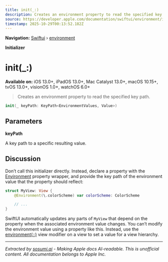 ```yaml
---
title: init(_:)
description: Creates an environment property to read the specified key path.
source: https://developer.apple.com/documentation/swiftui/environment/init(_:)
timestamp: 2025-10-29T00:13:52.182Z
---
```


**Navigation:** [Swiftui](/documentation/swiftui) › [environment](/documentation/swiftui/environment)

**Initializer**

# init(_:)

**Available on:** iOS 13.0+, iPadOS 13.0+, Mac Catalyst 13.0+, macOS 10.15+, tvOS 13.0+, visionOS 1.0+, watchOS 6.0+

> Creates an environment property to read the specified key path.

```swift
init(_ keyPath: KeyPath<EnvironmentValues, Value>)
```

## Parameters

**keyPath**

A key path to a specific resulting value.



## Discussion

Don’t call this initializer directly. Instead, declare a property with the [Environment](/documentation/swiftui/environment) property wrapper, and provide the key path of the environment value that the property should reflect:

```swift
struct MyView: View {
    @Environment(\.colorScheme) var colorScheme: ColorScheme

    // ...
}
```

SwiftUI automatically updates any parts of `MyView` that depend on the property when the associated environment value changes. You can’t modify the environment value using a property like this. Instead, use the [environment(_:_:)](/documentation/swiftui/view/environment(_:_:)) view modifier on a view to set a value for a view hierarchy.

---

*Extracted by [sosumi.ai](https://sosumi.ai) - Making Apple docs AI-readable.*
*This is unofficial content. All documentation belongs to Apple Inc.*
